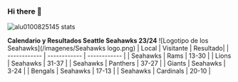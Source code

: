 ### Hi there 👋

<!--
**alu0100825145/alu0100825145** is a ✨ _special_ ✨ repository because its `README.md` (this file) appears on your GitHub profile.

Here are some ideas to get you started:

- 🔭 I’m currently working on ...
- 🌱 I’m currently learning ...
- 👯 I’m looking to collaborate on ...
- 🤔 I’m looking for help with ...
- 💬 Ask me about ...
- 📫 How to reach me: ...
- 😄 Pronouns: ...
- ⚡ Fun fact: ...
-->


![alu0100825145 stats](https://github-readme-stats.vercel.app/api?username=alu0100825145&show_icons=true&locale=en)


**Calendario y Resultados Seattle Seahawks 23/24** ![Logotipo de los Seahawks](/imagenes/Seahawks logo.png)
| Local  | Visitante | Resultado| 
| ------------ | ------------ | ------------ |
| Seahawks | Rams | 13-30 |
| Lions | Seahawks | 31-37 |
| Seahawks | Panthers | 37-27 |
| Giants | Seahawks | 3-24 |
| Bengals | Seahawks | 17-13 |
| Seahawks | Cardinals | 20-10 |
